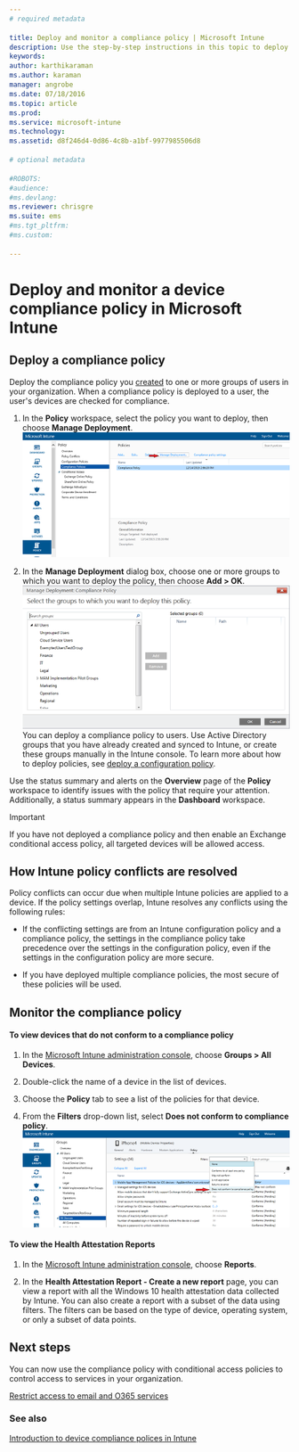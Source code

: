 ```yaml
---
# required metadata

title: Deploy and monitor a compliance policy | Microsoft Intune
description: Use the step-by-step instructions in this topic to deploy and monitor a device compliance policy.
keywords:
author: karthikaraman
ms.author: karaman
manager: angrobe
ms.date: 07/18/2016
ms.topic: article
ms.prod:
ms.service: microsoft-intune
ms.technology:
ms.assetid: d8f246d4-0d86-4c8b-a1bf-9977985506d8

# optional metadata

#ROBOTS:
#audience:
#ms.devlang:
ms.reviewer: chrisgre
ms.suite: ems
#ms.tgt_pltfrm:
#ms.custom:

---
```


# Deploy and monitor a device compliance policy in Microsoft Intune
## Deploy a compliance policy
Deploy the compliance policy you [created](create-a-device-compliance-policy-in-microsoft-intune.md) to one or more groups of users in your organization. When a compliance policy is deployed to a user, the user's devices are checked for compliance.

1.  In the **Policy** workspace, select the policy you want to deploy, then choose **Manage Deployment**.
![Screenshot of the compliance policy page showing the Manage Deployment menu option at the top](./media/intune-sa-3c-deploy-compliance-policy2.png)

2.  In the **Manage Deployment** dialog box, choose one or more groups to which you want to deploy the policy, then choose **Add > OK**.
![Screenshot of the manage deployment dialog box](./media/intune-sa-3d-deploy-compliance-policy3-Manage.png)
You can deploy a compliance policy to users. Use Active Directory groups that you have already created and synced to Intune, or create these groups manually in the Intune console. To learn more about how to deploy policies, see [deploy a configuration policy](manage-settings-and-features-on-your-devices-with-microsoft-intune-policies.md).

Use the status summary and alerts on the **Overview** page of the **Policy** workspace to identify issues with the policy that require your attention. Additionally, a status summary appears in the **Dashboard** workspace.

> [!IMPORTANT]
> If you have not deployed a compliance policy and then enable an Exchange conditional access policy, all targeted devices will be allowed access.

## How Intune policy conflicts are resolved
Policy conflicts  can occur due when multiple Intune policies are applied to a device. If the policy settings overlap, Intune resolves any conflicts using the following rules:

-   If the conflicting settings are from an Intune configuration policy and a compliance policy, the settings in the compliance policy take precedence over the settings in the configuration policy, even if the settings in the configuration policy are more secure.

-   If you have deployed multiple compliance policies, the most secure of these policies will be used.

## Monitor the compliance policy

#### To view devices that do not conform to a compliance policy

1.  In the [Microsoft Intune administration console](https://manage.microsoft.com), choose **Groups > All Devices**.

2.  Double-click the name of a device in the list of devices.

3.  Choose the **Policy** tab to see a list of the policies for that device.

4.  From the **Filters** drop-down list, select **Does not conform to compliance policy**.
![Screenshot showing the list of options in the filters list](./media/intune-sa-3e-view-device-noncompliance.png)

#### To view the Health Attestation Reports

1.  In the [Microsoft Intune administration console](https://manage.microsoft.com), choose **Reports**.

2.  In the **Health Attestation Report - Create a new report** page, you can view a report with all the Windows 10 health attestation data collected by Intune. You can also create a report with a subset of the data using filters. The filters can be based on the type of device, operating system, or only a subset of data points.


## Next steps
You can now use the compliance policy with conditional access policies to control access to services in your organization.

[Restrict access to email and O365 services](restrict-access-to-email-and-o365-services-with-microsoft-intune.md)


### See also
[Introduction to device compliance polices in Intune](introduction-to-device-compliance-policies-in-microsoft-intune.md)
